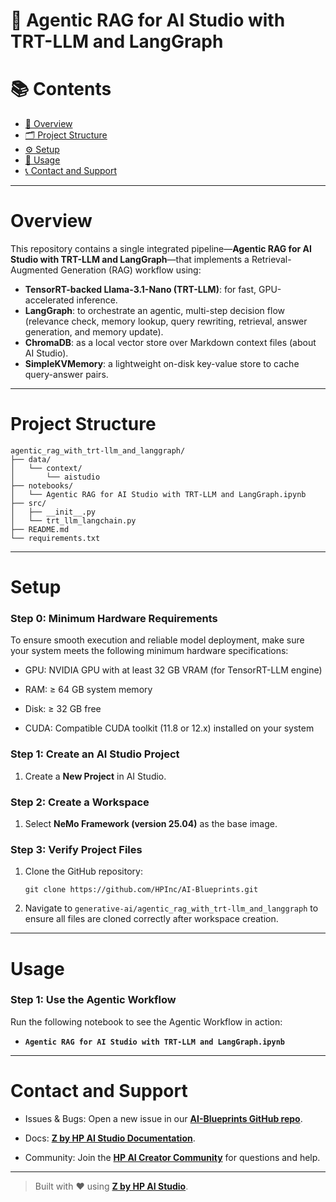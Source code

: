 # 🤖 Agentic RAG for AI Studio with TRT-LLM and LangGraph



# 📚 Contents

- [🧠 Overview](#overview)
- [🗂 Project Structure](#project-structure)
- [⚙️ Setup](#setup)
- [🚀 Usage](#usage)
- [📞 Contact and Support](#contact-and-support)

---

# Overview  
This repository contains a single integrated pipeline—**Agentic RAG for AI Studio with TRT-LLM and LangGraph**—that implements a Retrieval-Augmented Generation (RAG) workflow using:

- **TensorRT-backed Llama-3.1-Nano (TRT-LLM)**: for fast, GPU-accelerated inference.
- **LangGraph**: to orchestrate an agentic, multi-step decision flow (relevance check, memory lookup, query rewriting, retrieval, answer generation, and memory update).
- **ChromaDB**: as a local vector store over Markdown context files (about AI Studio).
- **SimpleKVMemory**: a lightweight on-disk key-value store to cache query-answer pairs.

---

# Project Structure  
```
agentic_rag_with_trt-llm_and_langgraph/
├── data/
│   └── context/
│       └── aistudio
├── notebooks/
│   └── Agentic RAG for AI Studio with TRT-LLM and LangGraph.ipynb
├── src/
│   ├── __init__.py
│   └── trt_llm_langchain.py
├── README.md
└── requirements.txt
```  

---

# Setup  

### Step 0: Minimum Hardware Requirements
To ensure smooth execution and reliable model deployment, make sure your system meets the following minimum hardware specifications:

- GPU: NVIDIA GPU with at least 32 GB VRAM (for TensorRT-LLM engine)

- RAM: ≥ 64 GB system memory

- Disk: ≥ 32 GB free

- CUDA: Compatible CUDA toolkit (11.8 or 12.x) installed on your system

### Step 1: Create an AI Studio Project  
1. Create a **New Project** in AI Studio.   

### Step 2: Create a Workspace  
1. Select **NeMo Framework (version 25.04)** as the base image.    

### Step 3: Verify Project Files  
1. Clone the GitHub repository:  
   ```
   git clone https://github.com/HPInc/AI-Blueprints.git
   ```  
2. Navigate to `generative-ai/agentic_rag_with_trt-llm_and_langgraph` to ensure all files are cloned correctly after workspace creation.  

---

# Usage  

### Step 1: Use the Agentic Workflow

Run the following notebook to see the Agentic Workflow in action:  
- **`Agentic RAG for AI Studio with TRT-LLM and LangGraph.ipynb`**

---

# Contact and Support  

- Issues & Bugs: Open a new issue in our [**AI-Blueprints GitHub repo**](https://github.com/HPInc/AI-Blueprints).

- Docs: [**Z by HP AI Studio Documentation**](https://zdocs.datascience.hp.com/docs/aistudio/overview).

- Community: Join the [**HP AI Creator Community**](https://community.datascience.hp.com/) for questions and help.


---

> Built with ❤️ using [**Z by HP AI Studio**](https://zdocs.datascience.hp.com/docs/aistudio/overview).
